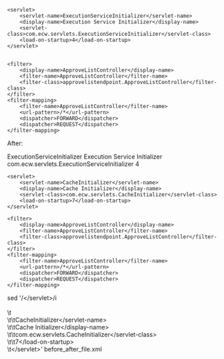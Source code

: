	<servlet>
		<servlet-name>ExecutionServiceInitializer</servlet-name>
		<display-name>Execution Service Initializer</display-name>
		<servlet-class>com.ecw.servlets.ExecutionServiceInitializer</servlet-class>
		<load-on-startup>4</load-on-startup>
	</servlet>
	

	<filter>
		<display-name>ApproveListController</display-name>
		<filter-name>ApproveListController</filter-name>
		<filter-class>approvelistendpoint.ApproveListController</filter-class>
	</filter>
	<filter-mapping>
		<filter-name>ApproveListController</filter-name>
		<url-pattern>/*</url-pattern>
		<dispatcher>FORWARD</dispatcher>
		<dispatcher>REQUEST</dispatcher>
	</filter-mapping>




After:


<servlet>
		<servlet-name>ExecutionServiceInitializer</servlet-name>
		<display-name>Execution Service Initializer</display-name>
		<servlet-class>com.ecw.servlets.ExecutionServiceInitializer</servlet-class>
		<load-on-startup>4</load-on-startup>
	</servlet>
	
	<servlet>
		<servlet-name>CacheInitializer</servlet-name>
		<display-name>Cache Initializer</display-name>
		<servlet-class>com.ecw.servlets.CacheInitializer</servlet-class>
		<load-on-startup>7</load-on-startup>
	</servlet>

	<filter>
		<display-name>ApproveListController</display-name>
		<filter-name>ApproveListController</filter-name>
		<filter-class>approvelistendpoint.ApproveListController</filter-class>
	</filter>
	<filter-mapping>
		<filter-name>ApproveListController</filter-name>
		<url-pattern>/*</url-pattern>
		<dispatcher>FORWARD</dispatcher>
		<dispatcher>REQUEST</dispatcher>
	</filter-mapping>








sed '/<\/servlet>/i \
\
\t<servlet> \
\t\t<servlet-name>CacheInitializer<\/servlet-name> \
\t\t<display-name>Cache Initializer<\/display-name> \
\t\t<servlet-class>com.ecw.servlets.CacheInitializer<\/servlet-class> \
\t\t<load-on-startup>7<\/load-on-startup> \
\t<\/servlet>' before_after_file.xml



